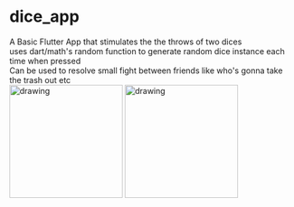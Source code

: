 # dice_app

A Basic Flutter App that stimulates the the throws of two dices
<br/>
uses dart/math's random function to generate random dice instance each time when pressed
<br/>
Can be used to resolve small fight between friends like who's gonna take the trash out etc
<br/>
<img src="https://user-images.githubusercontent.com/64357406/180638577-0a9ed535-d383-4ff4-802b-e7423cf5ec8c.jpeg" alt="drawing" style="width:200px;"/>
<img src="https://user-images.githubusercontent.com/64357406/180638584-1f853998-5d30-4687-9446-d027277011c3.jpeg" alt="drawing" style="width:200px;"/>

